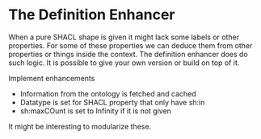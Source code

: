 # The Definition Enhancer

When a pure SHACL shape is given it might lack some labels or other properties. For some of these properties we can deduce them from other properties or things inside the context. The definition enhancer does do such logic. It is possible to give your own version or build on top of it. 

Implement enhancements

- Information from the ontology is fetched and cached
- Datatype is set for SHACL property that only have sh:in
- sh:maxCOunt is set to Infinity if it is not given

It might be interesting to modularize these.